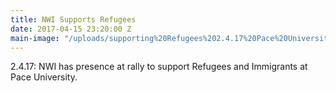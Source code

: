 ```yaml
---
title: NWI Supports Refugees
date: 2017-04-15 23:20:00 Z
main-image: "/uploads/supporting%20Refugees%202.4.17%20Pace%20University.jpg"
---
```


2.4.17: NWI has presence at rally to support Refugees and Immigrants at Pace University.